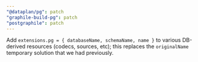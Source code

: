 ```yaml
---
"@dataplan/pg": patch
"graphile-build-pg": patch
"postgraphile": patch
---
```


Add `extensions.pg = { databaseName, schemaName, name }` to various DB-derived
resources (codecs, sources, etc); this replaces the `originalName` temporary
solution that we had previously.

